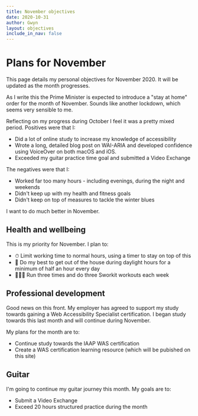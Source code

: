 ```yaml
---
title: November objectives
date: 2020-10-31
author: Gwyn
layout: objectives
include_in_nav: false
---
```


# Plans for November

This page details my personal objectives for November 2020. It will be updated as the month progresses. 

As I write this the Prime Minister is expected to introduce a "stay at home" order for the month of November. Sounds like another lockdown, which seems very sensible to me.

Reflecting on my progress during October I feel it was a pretty mixed period. Positives were that I:

* Did a lot of online study to increase my knowledge of accessibility
* Wrote a long, detailed blog post on WAI-ARIA and developed confidence using VoiceOver on both macOS and iOS. 
* Exceeded my guitar practice time goal and submitted a Video Exchange

The negatives were that I: 

* Worked far too many hours - including evenings, during the night and weekends
* Didn't keep up with my health and fitness goals 
* Didn't keep on top of measures to tackle the winter blues

I want to do much better in November.

## Health and wellbeing

This is my priority for November. I plan to:

* ⏱ Limit working time to normal hours, using a timer to stay on top of this
* 🍁 Do my best to get out of the house during daylight hours for a minimum of half an hour every day
* 🏃🏽‍♂️ Run three times and do three Sworkit workouts each week

## Professional development

Good news on this front. My employer has agreed to support my study towards gaining a Web Accessibility Specialist certification. I began study towards this last month and will continue during November.

My plans for the month are to: 

* Continue study towards the IAAP WAS certification
* Create a WAS certification learning resource (which will be pubished on this site)

## Guitar

I'm going to continue my guitar journey this month. My goals are to: 

* Submit a Video Exchange
* Exceed 20 hours structured practice during the month

